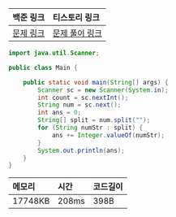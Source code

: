 | 백준 링크                                         | 티스토리 링크                                        |
|:----------------------------------------------|:-----------------------------------------------|
| [문제 링크](https://www.acmicpc.net/submit/11720/65421436) | [문제 풀이 링크](https://strong-park.tistory.com/13) |


```java
import java.util.Scanner;

public class Main {

    public static void main(String[] args) {
        Scanner sc = new Scanner(System.in);
        int count = sc.nextInt();
        String num = sc.next();
        int ans = 0;
        String[] split = num.split("");
        for (String numStr : split) {
            ans += Integer.valueOf(numStr);
        }
        System.out.println(ans);
    }
}

```

| 메모리     | 시간    | 코드길이 |
|:--------|:------|:-----|
| 17748KB | 208ms | 398B |